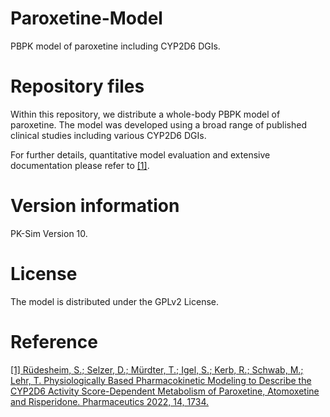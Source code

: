 # Paroxetine-Model
PBPK model of paroxetine including CYP2D6 DGIs.

# Repository files
Within this repository, we distribute a whole-body PBPK model of paroxetine. The model was developed using a broad range of published clinical studies including various CYP2D6 DGIs.

For further details, quantitative model evaluation and extensive documentation please refer to [[1]](https://doi.org/10.3390/pharmaceutics14081734).

# Version information
PK-Sim Version 10.

# License
The model is distributed under the GPLv2 License.

# Reference
[[1] Rüdesheim, S.; Selzer, D.; Mürdter, T.; Igel, S.; Kerb, R.; Schwab, M.; Lehr, T. Physiologically Based Pharmacokinetic Modeling to Describe the CYP2D6 Activity Score-Dependent Metabolism of Paroxetine, Atomoxetine and Risperidone. Pharmaceutics 2022, 14, 1734.](https://doi.org/10.3390/pharmaceutics14081734)
